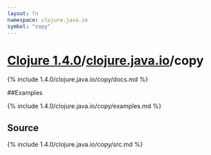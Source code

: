 ```yaml
---
layout: fn
namespace: clojure.java.io
symbol: "copy"
---
```


# [Clojure 1.4.0](../../)/[clojure.java.io](../)/copy

{% include 1.4.0/clojure.java.io/copy/docs.md %}

##Examples

{% include 1.4.0/clojure.java.io/copy/examples.md %}
## Source
{% include 1.4.0/clojure.java.io/copy/src.md %}

